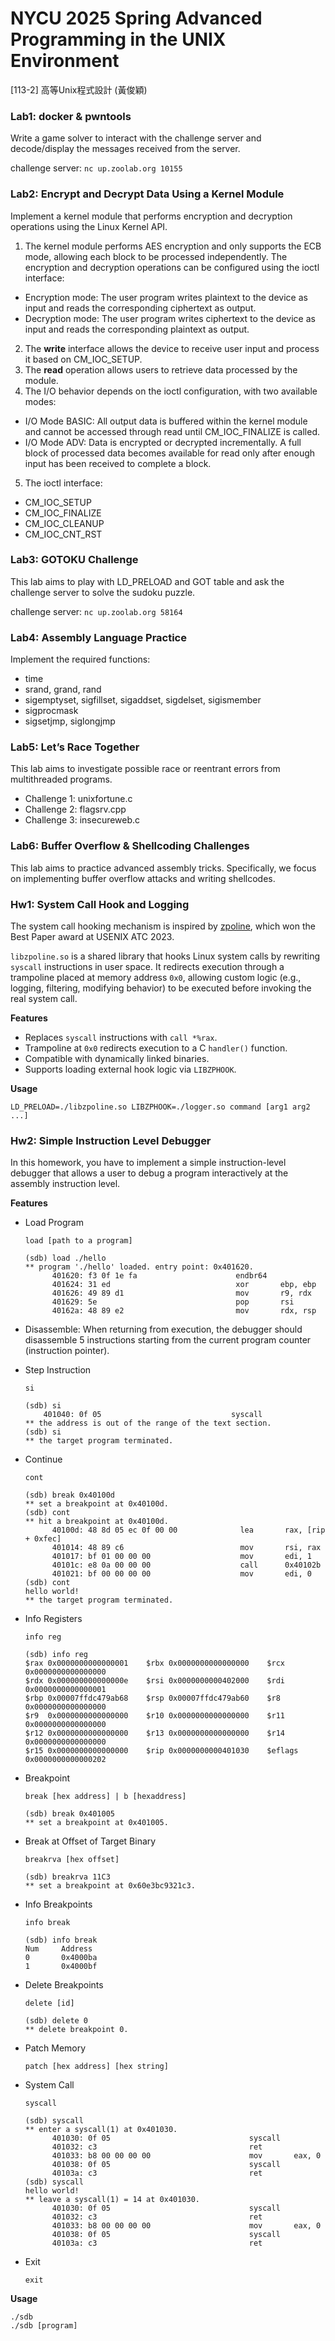 # NYCU 2025 Spring Advanced Programming in the UNIX Environment
[113-2] 高等Unix程式設計 (黃俊穎)
### Lab1: docker & pwntools
Write a game solver to interact with the challenge server and decode/display the messages received from the server.

challenge server: `nc up.zoolab.org 10155`

### Lab2: Encrypt and Decrypt Data Using a Kernel Module
Implement a kernel module that performs encryption and decryption operations using the Linux Kernel API.
1. The kernel module performs AES encryption and only supports the ECB mode, allowing each block to be processed independently.
The encryption and decryption operations can be configured using the ioctl interface:
- Encryption mode: The user program writes plaintext to the device as input and reads the corresponding ciphertext as output.
- Decryption mode: The user program writes ciphertext to the device as input and reads the corresponding plaintext as output.

2. The **write** interface allows the device to receive user input and process it based on CM_IOC_SETUP.
3. The **read** operation allows users to retrieve data processed by the module.
4. The I/O behavior depends on the ioctl configuration, with two available modes:
- I/O Mode BASIC: All output data is buffered within the kernel module and cannot be accessed through read until CM_IOC_FINALIZE is called.
- I/O Mode ADV: Data is encrypted or decrypted incrementally. A full block of processed data becomes available for read only after enough input has been received to complete a block.

5. The ioctl interface:
- CM_IOC_SETUP
- CM_IOC_FINALIZE
- CM_IOC_CLEANUP
- CM_IOC_CNT_RST

### Lab3: GOTOKU Challenge
This lab aims to play with LD_PRELOAD and GOT table and ask the challenge server to solve the sudoku puzzle.

challenge server: `nc up.zoolab.org 58164`

### Lab4: Assembly Language Practice
Implement the required functions:
- time
- srand, grand, rand
- sigemptyset, sigfillset, sigaddset, sigdelset, sigismember
- sigprocmask
- sigsetjmp, siglongjmp

### Lab5: Let’s Race Together
This lab aims to investigate possible race or reentrant errors from multithreaded programs.
- Challenge 1: unixfortune.c
- Challenge 2: flagsrv.cpp
- Challenge 3: insecureweb.c

### Lab6: Buffer Overflow & Shellcoding Challenges
This lab aims to practice advanced assembly tricks. Specifically, we focus on implementing buffer overflow attacks and writing shellcodes.

### Hw1: System Call Hook and Logging
The system call hooking mechanism is inspired by [zpoline](<https://github.com/yasukata/zpoline>), which won the Best Paper award at USENIX ATC 2023.

`libzpoline.so` is a shared library that hooks Linux system calls by rewriting `syscall` instructions in user space. 
It redirects execution through a trampoline placed at memory address `0x0`, allowing custom logic (e.g., logging, filtering, modifying behavior) to be executed before invoking the real system call.

**Features**

- Replaces `syscall` instructions with `call *%rax`.
- Trampoline at `0x0` redirects execution to a C `handler()` function.
- Compatible with dynamically linked binaries.
- Supports loading external hook logic via `LIBZPHOOK`.

**Usage**

`LD_PRELOAD=./libzpoline.so LIBZPHOOK=./logger.so command [arg1 arg2 ...]`

### Hw2: Simple Instruction Level Debugger
In this homework, you have to implement a simple instruction-level debugger that allows a user to debug a program interactively at the assembly instruction level.

**Features**

- Load Program
  
  `load [path to a program]`
  ```
  (sdb) load ./hello
  ** program './hello' loaded. entry point: 0x401620.
        401620: f3 0f 1e fa                      endbr64
        401624: 31 ed                            xor       ebp, ebp
        401626: 49 89 d1                         mov       r9, rdx
        401629: 5e                               pop       rsi
        40162a: 48 89 e2                         mov       rdx, rsp
  ```
- Disassemble: When returning from execution, the debugger should disassemble 5 instructions starting from the current program counter (instruction pointer). 
- Step Instruction
  
  `si`
  ```
  (sdb) si
      401040: 0f 05                             syscall
  ** the address is out of the range of the text section.
  (sdb) si
  ** the target program terminated.
  ```
- Continue
  
  `cont`
  ```
  (sdb) break 0x40100d
  ** set a breakpoint at 0x40100d.
  (sdb) cont
  ** hit a breakpoint at 0x40100d.
        40100d: 48 8d 05 ec 0f 00 00              lea       rax, [rip + 0xfec]
        401014: 48 89 c6                          mov       rsi, rax
        401017: bf 01 00 00 00                    mov       edi, 1
        40101c: e8 0a 00 00 00                    call      0x40102b
        401021: bf 00 00 00 00                    mov       edi, 0
  (sdb) cont
  hello world!
  ** the target program terminated.
  ```
- Info Registers
  
  `info reg`
  ```
  (sdb) info reg
  $rax 0x0000000000000001    $rbx 0x0000000000000000    $rcx 0x0000000000000000
  $rdx 0x000000000000000e    $rsi 0x0000000000402000    $rdi 0x0000000000000001
  $rbp 0x00007ffdc479ab68    $rsp 0x00007ffdc479ab60    $r8  0x0000000000000000
  $r9  0x0000000000000000    $r10 0x0000000000000000    $r11 0x0000000000000000
  $r12 0x0000000000000000    $r13 0x0000000000000000    $r14 0x0000000000000000
  $r15 0x0000000000000000    $rip 0x0000000000401030    $eflags 0x0000000000000202
  ```
- Breakpoint
  
  `break [hex address] | b [hexaddress]`
  ```
  (sdb) break 0x401005
  ** set a breakpoint at 0x401005.
  ```
- Break at Offset of Target Binary
  
  `breakrva [hex offset]`
  ```
  (sdb) breakrva 11C3
  ** set a breakpoint at 0x60e3bc9321c3.
  ```
- Info Breakpoints
  
  `info break`
  ```
  (sdb) info break
  Num     Address
  0       0x4000ba
  1       0x4000bf
  ```
- Delete Breakpoints
  
  `delete [id]`
  ```
  (sdb) delete 0
  ** delete breakpoint 0.
  ```
- Patch Memory
  
  `patch [hex address] [hex string]`
- System Call
  
  `syscall`
  ```
  (sdb) syscall
  ** enter a syscall(1) at 0x401030.
        401030: 0f 05                           	syscall   
        401032: c3                              	ret       
        401033: b8 00 00 00 00                  	mov       eax, 0
        401038: 0f 05                           	syscall   
        40103a: c3                              	ret       
  (sdb) syscall
  hello world!
  ** leave a syscall(1) = 14 at 0x401030.
        401030: 0f 05                           	syscall   
        401032: c3                              	ret       
        401033: b8 00 00 00 00                  	mov       eax, 0
        401038: 0f 05                           	syscall   
        40103a: c3                              	ret 
  ```
- Exit
  
  `exit`
  
**Usage**

```
./sdb
./sdb [program]
```
